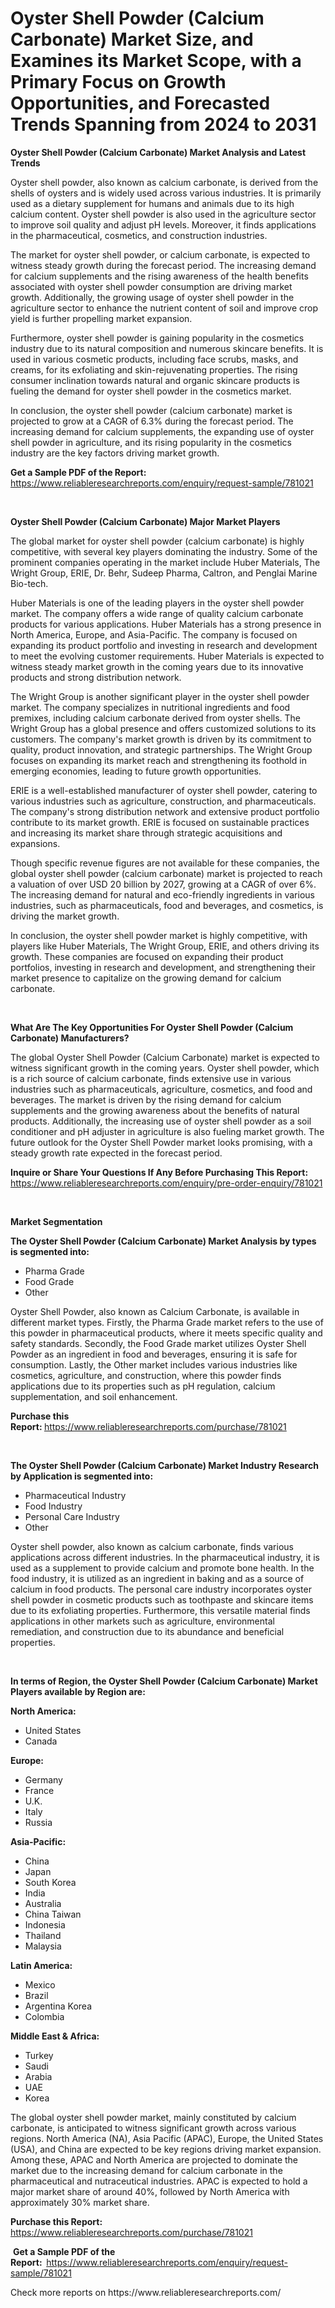 <p><h1>Oyster Shell Powder (Calcium Carbonate) Market Size, and Examines its Market Scope, with a Primary Focus on Growth Opportunities, and Forecasted Trends Spanning from 2024 to 2031</h1></p><p><strong>Oyster Shell Powder (Calcium Carbonate) Market Analysis and Latest Trends</strong></p>
<p><p>Oyster shell powder, also known as calcium carbonate, is derived from the shells of oysters and is widely used across various industries. It is primarily used as a dietary supplement for humans and animals due to its high calcium content. Oyster shell powder is also used in the agriculture sector to improve soil quality and adjust pH levels. Moreover, it finds applications in the pharmaceutical, cosmetics, and construction industries.</p><p>The market for oyster shell powder, or calcium carbonate, is expected to witness steady growth during the forecast period. The increasing demand for calcium supplements and the rising awareness of the health benefits associated with oyster shell powder consumption are driving market growth. Additionally, the growing usage of oyster shell powder in the agriculture sector to enhance the nutrient content of soil and improve crop yield is further propelling market expansion.</p><p>Furthermore, oyster shell powder is gaining popularity in the cosmetics industry due to its natural composition and numerous skincare benefits. It is used in various cosmetic products, including face scrubs, masks, and creams, for its exfoliating and skin-rejuvenating properties. The rising consumer inclination towards natural and organic skincare products is fueling the demand for oyster shell powder in the cosmetics market.</p><p>In conclusion, the oyster shell powder (calcium carbonate) market is projected to grow at a CAGR of 6.3% during the forecast period. The increasing demand for calcium supplements, the expanding use of oyster shell powder in agriculture, and its rising popularity in the cosmetics industry are the key factors driving market growth.</p></p>
<p><strong>Get a Sample PDF of the Report:&nbsp;</strong> <a href="https://www.reliableresearchreports.com/enquiry/request-sample/781021">https://www.reliableresearchreports.com/enquiry/request-sample/781021</a></p>
<p>&nbsp;</p>
<p><strong>Oyster Shell Powder (Calcium Carbonate) Major Market Players</strong></p>
<p><p>The global market for oyster shell powder (calcium carbonate) is highly competitive, with several key players dominating the industry. Some of the prominent companies operating in the market include Huber Materials, The Wright Group, ERIE, Dr. Behr, Sudeep Pharma, Caltron, and Penglai Marine Bio-tech.</p><p>Huber Materials is one of the leading players in the oyster shell powder market. The company offers a wide range of quality calcium carbonate products for various applications. Huber Materials has a strong presence in North America, Europe, and Asia-Pacific. The company is focused on expanding its product portfolio and investing in research and development to meet the evolving customer requirements. Huber Materials is expected to witness steady market growth in the coming years due to its innovative products and strong distribution network.</p><p>The Wright Group is another significant player in the oyster shell powder market. The company specializes in nutritional ingredients and food premixes, including calcium carbonate derived from oyster shells. The Wright Group has a global presence and offers customized solutions to its customers. The company's market growth is driven by its commitment to quality, product innovation, and strategic partnerships. The Wright Group focuses on expanding its market reach and strengthening its foothold in emerging economies, leading to future growth opportunities.</p><p>ERIE is a well-established manufacturer of oyster shell powder, catering to various industries such as agriculture, construction, and pharmaceuticals. The company's strong distribution network and extensive product portfolio contribute to its market growth. ERIE is focused on sustainable practices and increasing its market share through strategic acquisitions and expansions.</p><p>Though specific revenue figures are not available for these companies, the global oyster shell powder (calcium carbonate) market is projected to reach a valuation of over USD 20 billion by 2027, growing at a CAGR of over 6%. The increasing demand for natural and eco-friendly ingredients in various industries, such as pharmaceuticals, food and beverages, and cosmetics, is driving the market growth.</p><p>In conclusion, the oyster shell powder market is highly competitive, with players like Huber Materials, The Wright Group, ERIE, and others driving its growth. These companies are focused on expanding their product portfolios, investing in research and development, and strengthening their market presence to capitalize on the growing demand for calcium carbonate.</p></p>
<p>&nbsp;</p>
<p><strong>What Are The Key Opportunities For Oyster Shell Powder (Calcium Carbonate) Manufacturers?</strong></p>
<p><p>The global Oyster Shell Powder (Calcium Carbonate) market is expected to witness significant growth in the coming years. Oyster shell powder, which is a rich source of calcium carbonate, finds extensive use in various industries such as pharmaceuticals, agriculture, cosmetics, and food and beverages. The market is driven by the rising demand for calcium supplements and the growing awareness about the benefits of natural products. Additionally, the increasing use of oyster shell powder as a soil conditioner and pH adjuster in agriculture is also fueling market growth. The future outlook for the Oyster Shell Powder market looks promising, with a steady growth rate expected in the forecast period.</p></p>
<p><strong>Inquire or Share Your Questions If Any Before Purchasing This Report:</strong> <a href="https://www.reliableresearchreports.com/enquiry/pre-order-enquiry/781021">https://www.reliableresearchreports.com/enquiry/pre-order-enquiry/781021</a></p>
<p>&nbsp;</p>
<p><strong>Market Segmentation</strong></p>
<p><strong>The Oyster Shell Powder (Calcium Carbonate) Market Analysis by types is segmented into:</strong></p>
<p><ul><li>Pharma Grade</li><li>Food Grade</li><li>Other</li></ul></p>
<p><p>Oyster Shell Powder, also known as Calcium Carbonate, is available in different market types. Firstly, the Pharma Grade market refers to the use of this powder in pharmaceutical products, where it meets specific quality and safety standards. Secondly, the Food Grade market utilizes Oyster Shell Powder as an ingredient in food and beverages, ensuring it is safe for consumption. Lastly, the Other market includes various industries like cosmetics, agriculture, and construction, where this powder finds applications due to its properties such as pH regulation, calcium supplementation, and soil enhancement.</p></p>
<p><strong>Purchase this Report:&nbsp;</strong><a href="https://www.reliableresearchreports.com/purchase/781021">https://www.reliableresearchreports.com/purchase/781021</a></p>
<p>&nbsp;</p>
<p><strong>The Oyster Shell Powder (Calcium Carbonate) Market Industry Research by Application is segmented into:</strong></p>
<p><ul><li>Pharmaceutical Industry</li><li>Food Industry</li><li>Personal Care Industry</li><li>Other</li></ul></p>
<p><p>Oyster shell powder, also known as calcium carbonate, finds various applications across different industries. In the pharmaceutical industry, it is used as a supplement to provide calcium and promote bone health. In the food industry, it is utilized as an ingredient in baking and as a source of calcium in food products. The personal care industry incorporates oyster shell powder in cosmetic products such as toothpaste and skincare items due to its exfoliating properties. Furthermore, this versatile material finds applications in other markets such as agriculture, environmental remediation, and construction due to its abundance and beneficial properties.</p></p>
<p>&nbsp;</p>
<p><strong>In terms of Region, the Oyster Shell Powder (Calcium Carbonate) Market Players available by Region are:</strong></p>
<p>
    <p> <strong> North America: </strong>
        <ul>
            <li>United States</li>
            <li>Canada</li>
        </ul>
        </p> 
    <p> <strong> Europe: </strong>
        <ul>
            <li>Germany</li>
            <li>France</li>
            <li>U.K.</li>
            <li>Italy</li>
            <li>Russia</li>
        </ul>
        </p> 
    <p> <strong> Asia-Pacific: </strong>
        <ul>
            <li>China</li>
            <li>Japan</li>
            <li>South Korea</li>
            <li>India</li>
            <li>Australia</li>
            <li>China Taiwan</li>
            <li>Indonesia</li>
            <li>Thailand</li>
            <li>Malaysia</li>
        </ul>
        </p> 
    <p> <strong> Latin America: </strong>
        <ul>
            <li>Mexico</li>
            <li>Brazil</li>
            <li>Argentina Korea</li>
            <li>Colombia</li>
        </ul>
        </p> 
    <p> <strong> Middle East & Africa: </strong>
        <ul>
            <li>Turkey</li>
            <li>Saudi</li>
            <li>Arabia</li>
            <li>UAE</li>
            <li>Korea</li>
        </ul>
    </p>
    </p>
<p><p>The global oyster shell powder market, mainly constituted by calcium carbonate, is anticipated to witness significant growth across various regions. North America (NA), Asia Pacific (APAC), Europe, the United States (USA), and China are expected to be key regions driving market expansion. Among these, APAC and North America are projected to dominate the market due to the increasing demand for calcium carbonate in the pharmaceutical and nutraceutical industries. APAC is expected to hold a major market share of around 40%, followed by North America with approximately 30% market share.</p></p>
<p><strong>Purchase this Report: </strong><a href="https://www.reliableresearchreports.com/purchase/781021">https://www.reliableresearchreports.com/purchase/781021</a></p>
<p>&nbsp;<strong>Get a Sample PDF of the Report:&nbsp;&nbsp;</strong><a href="https://www.reliableresearchreports.com/enquiry/request-sample/781021">https://www.reliableresearchreports.com/enquiry/request-sample/781021</a></p>
<p><strong></strong></p>
<p>Check more reports on https://www.reliableresearchreports.com/</p>